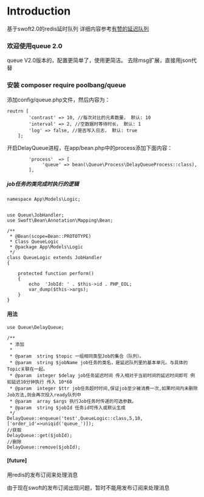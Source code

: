 # Introduction
基于swoft2.0的redis延时队列
详细内容参考[有赞的延迟队列 ](https://tech.youzan.com/queuing_delay/) 

### 欢迎使用queue 2.0
queue V2.0版本的，配置更简单了，使用更简洁。
去除msg扩展，直接用json代替


### 安装 composer require poolbang/queue

添加config/queue.php文件，然后内容为：
```
reutrn [
        'contrast' => 10, //每次对比的元素数量， 默认: 10
        'interval' => 2, //空数据时等待时长， 默认: 1
        'log' => false, //是否写入日志， 默认: true
    ];
```

开启DelayQueue进程，在app/bean.php中的process添加下面内容：
```
        'process'  => [
             'queue' => bean(\Queue\Process\DelayQueueProcess::class),
        ],
```

##### job任务的类完成时执行的逻辑
```
namespace App\Models\Logic;


use Queue\JobHandler;
use Swoft\Bean\Annotation\Mapping\Bean;

/**
 * @Bean(scope=Bean::PROTOTYPE)
 * Class QueueLogic
 * @package App\Models\Logic
 */
class QueueLogic extends JobHandler
{

    protected function perform()
    {
        echo  'JobId: ' . $this->id . PHP_EOL;
        var_dump($this->args);
    }
}
```
#### 用法

```
use Queue\DelayQueue;

/**
 * 添加
 *
 * @param  string $topic 一组相同类型Job的集合（队列）。
 * @param  string $jobName job任务的类名，是延迟队列里的基本单元。与具体的Topic关联在一起。
 * @param  integer $delay job任务延迟时间 传入相对于当前时间的延迟时间即可 例如延迟10分钟执行 传入 10*60
 * @param  integer $ttr job任务超时时间,保证job至少被消费一次,如果时间内未删除Job方法,则会再次投入ready队列中
 * @param  array $args 执行Job任务时传递的可选参数。
 * @param  string $jobId 任务id可传入或默认生成
 */
DelayQueue::enqueue('test',QueueLogic::class,5,10,['order_id'=>uniqid('queue_')]);
//获取
DelayQueue::get($jobId);
//删除
DelayQueue::remove($jobId);
```

#### [future]
用redis的发布订阅来处理消息

由于现在swoft的发布订阅出现问题，暂时不能用发布订阅来处理消息
